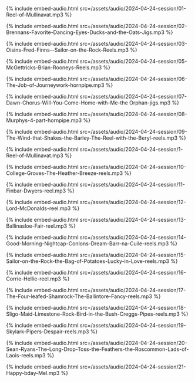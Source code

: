 {% include embed-audio.html src=/assets/audio/2024-04-24-session/01-Reel-of-Mullinavat.mp3 %}

{% include embed-audio.html src=/assets/audio/2024-04-24-session/02-Brennans-Favorite-Dancing-Eyes-Ducks-and-the-Oats-Jigs.mp3 %}

{% include embed-audio.html src=/assets/audio/2024-04-24-session/03-Oisins-Fred-Finns--Sailor-on-the-Rock-Reels.mp3 %}

{% include embed-audio.html src=/assets/audio/2024-04-24-session/05-McGettricks-Brian-Rooneys-Reels.mp3 %}

{% include embed-audio.html src=/assets/audio/2024-04-24-session/06-The-Job-of-Journeywork-hornpipe.mp3 %}

{% include embed-audio.html src=/assets/audio/2024-04-24-session/07-Dawn-Chorus-Will-You-Come-Home-with-Me-the Orphan-jigs.mp3 %}

{% include embed-audio.html src=/assets/audio/2024-04-24-session/08-Murphys-4-part-hornpipe.mp3 %}

{% include embed-audio.html src=/assets/audio/2024-04-24-session/09-The-Wind-that-Shakes-the-Barley-The-Reel-with-the-Beryl-reels.mp3 %}

{% include embed-audio.html src=/assets/audio/2024-04-24-session/1-Reel-of-Mullinavat.mp3 %}

{% include embed-audio.html src=/assets/audio/2024-04-24-session/10-College-Groves-The-Heather-Breeze-reels.mp3 %}

{% include embed-audio.html src=/assets/audio/2024-04-24-session/11-Finbar-Dwyers-reel.mp3 %}

{% include embed-audio.html src=/assets/audio/2024-04-24-session/12-Lord-McDonalds-reel.mp3 %}

{% include embed-audio.html src=/assets/audio/2024-04-24-session/13-Ballinasloe-Fair-reel.mp3 %}

{% include embed-audio.html src=/assets/audio/2024-04-24-session/14-Good-Morning-Nightcap-Conlons-Dream-Barr-na-Cuile-reels.mp3 %}

{% include embed-audio.html src=/assets/audio/2024-04-24-session/15-Sailor-on-the-Rock-the-Bag-of-Potatoes-Lucky-in-Love-reels.mp3 %}

{% include embed-audio.html src=/assets/audio/2024-04-24-session/16-Corrie-Hellie-reel.mp3 %}

{% include embed-audio.html src=/assets/audio/2024-04-24-session/17-The-Four-leafed-Shamrock-The-Ballintore-Fancy-reels.mp3 %}

{% include embed-audio.html src=/assets/audio/2024-04-24-session/18-Sligo-Maid-Limestone-Rock-Bird-in-the-Bush-Creggs-Pipes-reels.mp3 %}

{% include embed-audio.html src=/assets/audio/2024-04-24-session/19-Skylark-Pipers-Despair-reels.mp3 %}

{% include embed-audio.html src=/assets/audio/2024-04-24-session/20-Sean-Ryans-The-Long-Drop-Toss-the-Feathers-the-Roscommon-Lads-of-Laois-reels.mp3 %}

{% include embed-audio.html src=/assets/audio/2024-04-24-session/21-Happy-bday-Mel.mp3 %}


